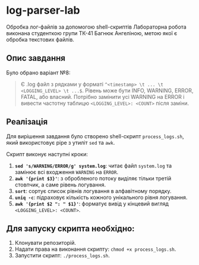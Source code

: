 # log-parser-lab
Обробка лог-файлів за допомогою shell-скриптів
Лабораторна робота виконана студенткою групи ТК-41 Багнюк Ангеліною, метою якої є обробка текстових файлів.

## Опис завдання

Було обрано варіант №8:
> Є .log файл з рядками у форматі `^<timestamp> \t ... \t <LOGGING_LEVEL> \t ...$`. Рівень може бути INFO, WARNING, ERROR, FATAL, або власний. Потрібно замінити усі WARNING на ERROR і вивести частотну таблицю `<LOGGING_LEVEL>: <COUNT>` після заміни.

## Реалізація

Для вирішення завдання було створено shell-скрипт `process_logs.sh`, який використовує pipe з утиліт `sed` та `awk`.

Скрипт виконує наступні кроки:
1.  **`sed 's/WARNING/ERROR/g' system.log`**: читає файл `system.log` та замінює всі входження `WARNING` на `ERROR`.
2.  **`awk '{print $3}'`**: з обробленого потоку виділяє тільки третій стовпчик, а саме рівень логування.
3.  **`sort`**: сортує список рівнів логування в алфавітному порядку.
4.  **`uniq -c`**: підраховує кількість кожного унікального рівня логування.
5.  **`awk '{print $2 ": " $1}'`**: форматує вивід у кінцевий вигляд `<LOGGING_LEVEL>: <COUNT>`.

## Для запуску скрипта необхідно:
1. Клонувати репозиторій.
2. Надати права на виконання скрипту: `chmod +x process_logs.sh`.
3. Запустити скрипт: `./process_logs.sh`.
